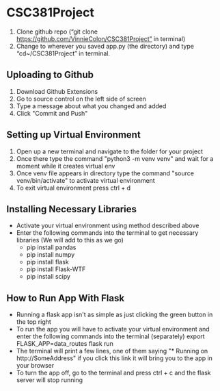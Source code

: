 # CSC381Project
1.	Clone github repo (“git clone https://github.com/VinnieColon/CSC381Project” in terminal)
2.	Change to wherever you saved app.py (the directory) and type “cd~/CSC381Project” in terminal.


## Uploading to Github
1. Download Github Extensions
2. Go to source control on the left side of screen
3. Type a message about what you changed and added
4. Click "Commit and Push"


## Setting up Virtual Environment
1. Open up a new terminal and navigate to the folder for your project
2. Once there type the command "python3 -m venv venv" and wait for a moment while it creates virtual env
3. Once venv file appears in directory type the command "source venv/bin/activate" to activate virtual environment
4. To exit virtual environment press ctrl + d


## Installing Necessary Libraries
- Activate your virtual environment using method described above
- Enter the following commands into the terminal to get necessary libraries (We will add to this as we go)
    - pip install pandas
    - pip install numpy
    - pip install flask
    - pip install Flask-WTF
    - pip install scipy


## How to Run App With Flask
- Running a flask app isn't as simple as just clicking the green button in the top right
- To run the app you will have to activate your virtual environment and enter the following commands into the terminal (separately)
    export FLASK_APP=data_routes
    flask run
- The terminal will print a few lines, one of them saying "* Running on http://SomeAddress" if you click this link it will bring you to the app in your browser
- To turn the app off, go to the terminal and press ctrl + c and the flask server will stop running